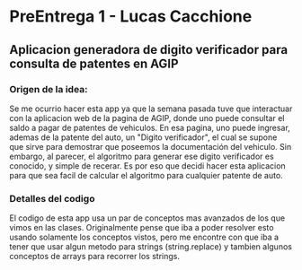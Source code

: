 # PreEntrega 1 - Lucas Cacchione

## Aplicacion generadora de digito verificador para consulta de patentes en AGIP


### Origen de la idea:
Se me ocurrio hacer esta app ya que la semana pasada tuve que interactuar con la aplicacion web de la pagina de AGIP, donde uno puede consultar el saldo a pagar de patentes de vehiculos.
En esa pagina, uno puede ingresar, ademas de la patente del auto, un "Digito verificador", el cual se supone que sirve para demostrar que poseemos la documentación del vehiculo.
Sin embargo, al parecer, el algoritmo para generar ese digito verificador es conocido, y simple de recerar. Es por eso que decidi hacer esta aplicacion para que sea facil de calcular el algoritmo para cualquier patente de auto.

### Detalles del codigo
El codigo de esta app usa un par de conceptos mas avanzados de los que vimos en las clases. Originalmente pense que iba a poder resolver esto usando solamente los conceptos vistos, pero me encontre con que iba a tener que usar algun metodo para strings (string.replace) y tambien algunos conceptos de arrays para recorrer los strings.